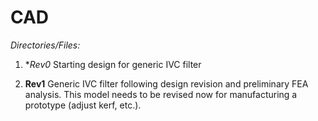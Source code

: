 # CAD

*Directories/Files:*

1. **Rev0* Starting design for generic IVC filter

2. **Rev1** Generic IVC filter following design revision and preliminary FEA analysis. This model needs to be revised now for manufacturing a prototype (adjust kerf, etc.).
